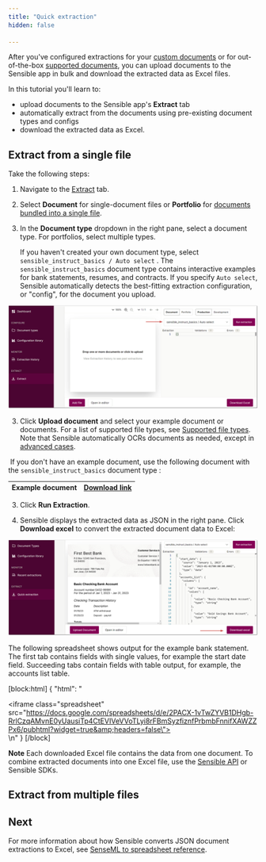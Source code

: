 ```yaml
---
title: "Quick extraction"
hidden: false

---
```


After you've configured extractions for your [custom documents](doc:getting-started-ai) or for out-of-the-box [supported documents](doc:library-quickstart), you can upload documents to the Sensible app in bulk and download the extracted data as Excel files.

 In this tutorial you'll learn to:

- upload documents to the Sensible app's **Extract** tab
- automatically extract from the documents using pre-existing document types and configs
- download the extracted data as Excel.

## Extract from a single file

Take the following steps:

1. Navigate to the [Extract](https://app.sensible.so/quick-extraction/) tab.

2. Select **Document** for single-document files or **Portfolio** for [documents bundled into a single file](doc:portfolio).

3. In the **Document type** dropdown in the right pane, select a document type. For portfolios, select multiple types.

   If you haven't created your own document type, select `sensible_instruct_basics / Auto select` . The `sensible_instruct_basics` document type contains interactive examples for bank statements, resumes, and contracts.  If you specify `Auto select`,  Sensible automatically detects the best-fitting extraction configuration, or "config", for the document you upload.

![Click to enlarge](https://raw.githubusercontent.com/sensible-hq/sensible-docs/main/readme-sync/assets/v0/images/final/quickstart_instruct_11.png)

3. Click **Upload document** and select your example document or documents. For a list of supported file types, see [Supported file types](doc:file-types). Note that Sensible automatically OCRs documents as needed, except in [advanced cases](doc:ocr).

​       If you don't have an example document, use the following document with the `sensible_instruct_basics` document type :

| Example document | [Download link](https://github.com/sensible-hq/sensible-docs/raw/main/readme-sync/assets/v0/pdfs/bank_3.pdf) |
| ----------- | ------------------------------------------------------------ |

3. Click **Run Extraction**.

4. Sensible displays the extracted data as JSON in the right pane. Click **Download excel** to convert the extracted document data to Excel:

![Click to enlarge](https://raw.githubusercontent.com/sensible-hq/sensible-docs/main/readme-sync/assets/v0/images/final/quickstart_instruct_12.png)

 The following spreadsheet shows output for the example bank statement. The first tab contains fields with single values, for example the start date field. Succeeding tabs contain fields with table output, for example, the accounts list table. 

[block:html]
{
  "html": "<div><iframe class=\"spreadsheet\" src=\"https://docs.google.com/spreadsheets/d/e/2PACX-1vTwZYVB1DHgb-RrlCzqAMvnE0yUausiTp4CtEVIVeVVoTLyi8rFBmSyzfiznfPrbmbFnnifXAWZZPx6/pubhtml?widget=true&amp;headers=false\"></iframe></div>\n<style>.spreadsheet{width:100%;height:200px}</style>"
}
[/block]

**Note** Each downloaded Excel file contains the data from one document. To combine extracted documents into one Excel file, use the [Sensible API](https://docs.sensible.so/reference/get-excel-extraction) or Sensible SDKs.

## Extract from multiple files



##  Next

For more information about how Sensible converts JSON document extractions to Excel, see [SenseML to spreadsheet reference](https://docs.sensible.so/docs/excel-reference).
